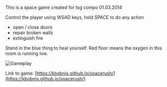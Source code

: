 This is a space game created for tsg compo 01.03.2014

Control the player using WSAD keys, hold SPACE to do any action
- open / close doors
- repair broken walls
- extinguish fire

Stand in the blue thing to heal yourself. Red floor means the oxygen in this room is running low.

![Gameplay](docs/spacerush_gameplay_small.gif)


Link to game: [https://kbobnis.github.io/spacerush/](https://kbobnis.github.io/spacerush/)